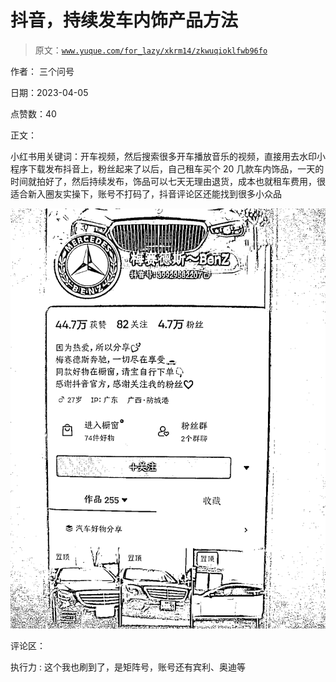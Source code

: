# 抖音，持续发车内饰产品方法

> 原文：[`www.yuque.com/for_lazy/xkrm14/zkwuqioklfwb96fo`](https://www.yuque.com/for_lazy/xkrm14/zkwuqioklfwb96fo)

作者： 三个问号

日期：2023-04-05

点赞数：40

正文：

小红书用关键词：开车视频，然后搜索很多开车播放音乐的视频，直接用去水印小程序下载发布抖音上，粉丝起来了以后，自己租车买个 20 几款车内饰品，一天的时间就拍好了，然后持续发布，饰品可以七天无理由退货，成本也就租车费用，很适合新入圈友实操下，账号不打码了，抖音评论区还能找到很多小众品

![](img/a2cc0c0e4f07895c86861aa398ac139d.png)

评论区：

执行力 : 这个我也刷到了，是矩阵号，账号还有宾利、奥迪等



